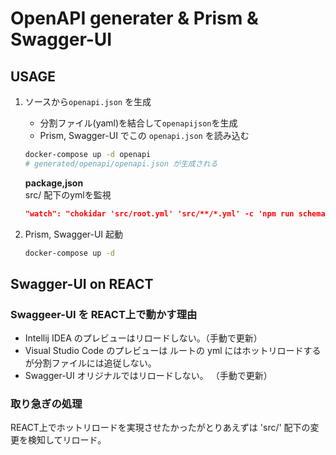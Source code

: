 # OpenAPI generater & Prism & Swagger-UI

## USAGE

1. ソースから`openapi.json` を生成
   - 分割ファイル(yaml)を結合して`openapijson`を生成
   - Prism, Swagger-UI でこの `openapi.json` を読み込む
   ```bash
   docker-compose up -d openapi
   # generated/openapi/openapi.json が生成される
   ```
   
   **package,json**  
   src/ 配下のymlを監視
   ```json
   "watch": "chokidar 'src/root.yml' 'src/**/*.yml' -c 'npm run schema_json' --initial --polling"
   ```
2. Prism, Swagger-UI 起動
   ```bash
   docker-compose up -d
   ```
   
## Swagger-UI on REACT
### Swaggeer-UI を REACT上で動かす理由

- Intellij IDEA のプレビューはリロードしない。（手動で更新）
- Visual Studio Code  のプレビューは ルートの yml にはホットリロードするが分割ファイルには追従しない。
- Swagger-UI オリジナルではリロードしない。 （手動で更新）

### 取り急ぎの処理
REACT上でホットリロードを実現させたかったがとりあえずは 'src/' 配下の変更を検知してリロード。